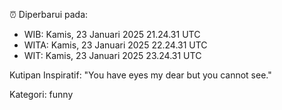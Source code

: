 ⏰ Diperbarui pada:
- WIB: Kamis, 23 Januari 2025 21.24.31 UTC
- WITA: Kamis, 23 Januari 2025 22.24.31 UTC
- WIT: Kamis, 23 Januari 2025 23.24.31 UTC

Kutipan Inspiratif:
"You have eyes my dear but you cannot see."


Kategori: funny

